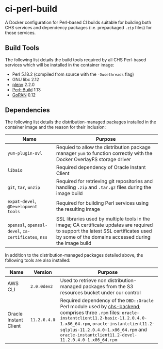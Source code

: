# ci-perl-build

A Docker configuration for Perl-based CI builds suitable for building both CHS services and dependency packages (i.e. prepackaged `.zip` files) for those services.

## Build Tools

The following list details the build tools required by all CHS Perl-based services which will be installed in the container image:

* Perl 5.18.2 (compiled from source with the `-Dusethreads` flag)
* GNU libc 2.12
* [plenv](https://github.com/tokuhirom/plenv) 2.2.0
* [Perl::Build](https://github.com/tokuhirom/Perl-Build) 1.13
* [GoPAN](https://github.com/companieshouse/gopan/) 0.12

## Dependencies

The following list details the distribution-managed packages installed in the container image and the reason for their inclusion:

| Name                  | Purpose                                                                                                                |
|-----------------------|------------------------------------------------------------------------------------------------------------------------|
| `yum-plugin-ovl`      | Requied to allow the distribution package manager `yum` to function correctly with the Docker OverlayFS storage driver |
| `libaio`              | Required dependency of Oracle Instant Client                                                                           |
| `git`, `tar`, `unzip` | Required for retrieving git repositories and handling `.zip` and `.tar.gz` files during the image build                |
| `expat-devel`, `@Development tools` | Required for building Perl services using the resulting image                                            |
| `openssl`, `openssl-devel`, `ca-certificates`, `nss` | SSL libraries used by multiple tools in the image; CA certificate updates are required to support the latest SSL certificates used by some of the domains accessed during the image build |

In addition to the distribution-managed packages detailed above, the following tools are also installed:

| Name                  | Version      | Purpose                                                                                           |
|-----------------------|--------------|---------------------------------------------------------------------------------------------------|
| AWS CLI               | `2.0.0dev2`  | Used to retrieve non distribution-managed packages from the S3 resources bucket under our control |
| Oracle Instant Client | `11.2.0.4.0` | Required dependency of the `DBD::Oracle` Perl module used by [chs-backend](https://github.com/companieshouse/chs-backend); comprises three `.rpm` files: `oracle-instantclient11.2-basic-11.2.0.4.0-1.x86_64.rpm`, `oracle-instantclient11.2-sqlplus-11.2.0.4.0-1.x86_64.rpm` and `oracle-instantclient11.2-devel-11.2.0.4.0-1.x86_64.rpm` |

